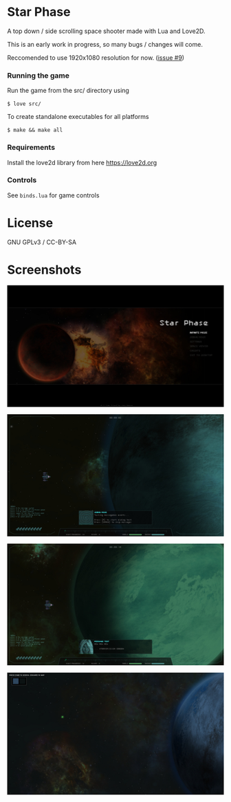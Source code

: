 # Star Phase
A top down / side scrolling space shooter made with Lua and Love2D. 

This is an early work in progress, so many bugs / changes will come.

Reccomended to use 1920x1080 resolution for now. ([issue #9](https://github.com/Jigoku/starphase/issues/9))

### Running the game
Run the game from the src/ directory using
```
$ love src/
```

To create standalone executables for all platforms 
```
$ make && make all
```

### Requirements
Install the love2d library from here https://love2d.org

### Controls
See `binds.lua` for game controls


# License
GNU GPLv3 / CC-BY-SA


# Screenshots

![1](screenshots/1.jpg)

![2](screenshots/2.jpg)

![3](screenshots/3.jpg)

![4](screenshots/4.jpg)
